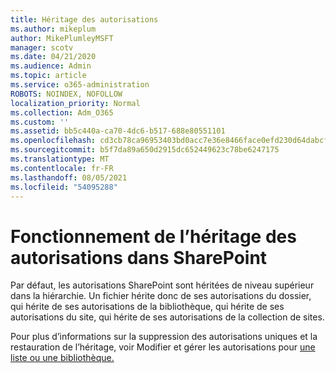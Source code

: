 ```yaml
---
title: Héritage des autorisations
ms.author: mikeplum
author: MikePlumleyMSFT
manager: scotv
ms.date: 04/21/2020
ms.audience: Admin
ms.topic: article
ms.service: o365-administration
ROBOTS: NOINDEX, NOFOLLOW
localization_priority: Normal
ms.collection: Adm_O365
ms.custom: ''
ms.assetid: bb5c440a-ca70-4dc6-b517-688e80551101
ms.openlocfilehash: cd3cb78ca96953403bd0acc7e36e8466face0efd230d64dabcf055185c8ab12a
ms.sourcegitcommit: b5f7da89a650d2915dc652449623c78be6247175
ms.translationtype: MT
ms.contentlocale: fr-FR
ms.lasthandoff: 08/05/2021
ms.locfileid: "54095288"
---
```

# <a name="how-permissions-inheritance-works-in-sharepoint"></a>Fonctionnement de l’héritage des autorisations dans SharePoint

Par défaut, les autorisations SharePoint sont héritées de niveau supérieur dans la hiérarchie. Un fichier hérite donc de ses autorisations du dossier, qui hérite de ses autorisations de la bibliothèque, qui hérite de ses autorisations du site, qui hérite de ses autorisations de la collection de sites.
  
Pour plus d’informations sur la suppression des autorisations uniques et la restauration de l’héritage, voir Modifier et gérer les autorisations pour [une liste ou une bibliothèque.](https://go.microsoft.com/fwlink/?linkid=869946)
  

